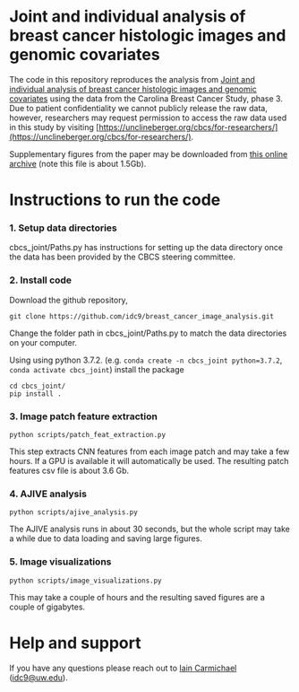 # Joint and individual analysis of breast cancer histologic images and genomic covariates

The code in this repository reproduces the analysis from [Joint and individual analysis of breast cancer histologic images and genomic covariates](https://arxiv.org/abs/1912.00434) using the data from the Carolina Breast Cancer Study, phase 3. Due to patient confidentiality we cannot publicly release the raw data, however, researchers may request permission to access the raw data used in this study by visiting
[https://unclineberger.org/cbcs/for-researchers/](https://unclineberger.org/cbcs/for-researchers/).

Supplementary figures from the paper may be downloaded from [this online archive](https://marronwebfiles.sites.oasis.unc.edu/AJIVE-Hist-Gene/) (note this file is about 1.5Gb).

# Instructions to run the code

### 1. Setup data directories

cbcs_joint/Paths.py has instructions for setting up the data directory once the data has been provided by the CBCS steering committee.

### 2. Install code

Download the github repository,
```
git clone https://github.com/idc9/breast_cancer_image_analysis.git
```
Change the folder path in cbcs_joint/Paths.py to match the data directories on your computer.

Using using python 3.7.2. (e.g. `conda create -n cbcs_joint python=3.7.2`, `conda activate cbcs_joint`) install the package

```
cd cbcs_joint/
pip install .
```

### 3. Image patch feature extraction

```
python scripts/patch_feat_extraction.py
```

This step extracts CNN features from each image patch and may take a few hours. If a GPU is available it will automatically be used. The resulting patch features csv file is about 3.6 Gb.

### 4. AJIVE analysis

```
python scripts/ajive_analysis.py
```

The AJIVE analysis runs in about 30 seconds, but the whole script may take a while due to data loading and saving large figures.

### 5. Image visualizations

```
python scripts/image_visualizations.py
```

This may take a couple of hours and the resulting saved figures are a couple of gigabytes.

# Help and support

If you have any questions please reach out to [Iain Carmichael](https://idc9.github.io/) (idc9@uw.edu).